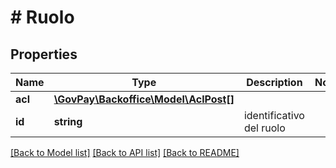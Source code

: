 # # Ruolo

## Properties

Name | Type | Description | Notes
------------ | ------------- | ------------- | -------------
**acl** | [**\GovPay\Backoffice\Model\AclPost[]**](AclPost.md) |  |
**id** | **string** | identificativo del ruolo |

[[Back to Model list]](../../README.md#models) [[Back to API list]](../../README.md#endpoints) [[Back to README]](../../README.md)
